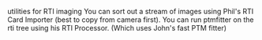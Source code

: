 utilities for RTI imaging
You can sort out a stream of images using Phil's RTI Card Importer (best to copy from camera first).
You can run ptmfitter on the rti tree using his RTI Processor.
(Which uses John's fast PTM fitter)
